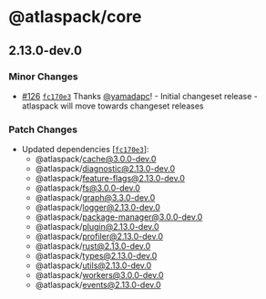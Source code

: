 # @atlaspack/core

## 2.13.0-dev.0

### Minor Changes

- [#126](https://github.com/atlassian-labs/atlaspack/pull/126) [`fc170e3`](https://github.com/atlassian-labs/atlaspack/commit/fc170e325357a052844e077bb069bb9b949bd905) Thanks [@yamadapc](https://github.com/yamadapc)! - Initial changeset release - atlaspack will move towards changeset releases

### Patch Changes

- Updated dependencies [[`fc170e3`](https://github.com/atlassian-labs/atlaspack/commit/fc170e325357a052844e077bb069bb9b949bd905)]:
  - @atlaspack/cache@3.0.0-dev.0
  - @atlaspack/diagnostic@2.13.0-dev.0
  - @atlaspack/feature-flags@2.13.0-dev.0
  - @atlaspack/fs@3.0.0-dev.0
  - @atlaspack/graph@3.3.0-dev.0
  - @atlaspack/logger@2.13.0-dev.0
  - @atlaspack/package-manager@3.0.0-dev.0
  - @atlaspack/plugin@2.13.0-dev.0
  - @atlaspack/profiler@2.13.0-dev.0
  - @atlaspack/rust@2.13.0-dev.0
  - @atlaspack/types@2.13.0-dev.0
  - @atlaspack/utils@2.13.0-dev.0
  - @atlaspack/workers@3.0.0-dev.0
  - @atlaspack/events@2.13.0-dev.0
